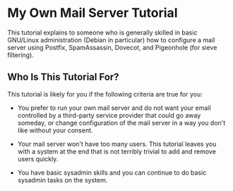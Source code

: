 # My Own Mail Server Tutorial

This tutorial explains to someone who is generally skilled in basic GNU/Linux
administration (Debian in particular) how to configure a mail server using
Postfix, SpamAssassin, Dovecot, and Pigeonhole (for sieve filtering).

## Who Is This Tutorial For?

This tutorial is likely for you if the following criteria are true for you:

* You prefer to run your own mail server and do not want your email
  controlled by a third-party service provider that could go away someday, or
  change configuration of the mail server in a way you don't like without
  your consent.

* Your mail server won't have too many users.  This tutorial leaves you with
  a system at the end that is not terribly trivial to add and remove users
  quickly.

* You have basic sysadmin skills and you can continue to do basic sysadmin
  tasks on the system.
